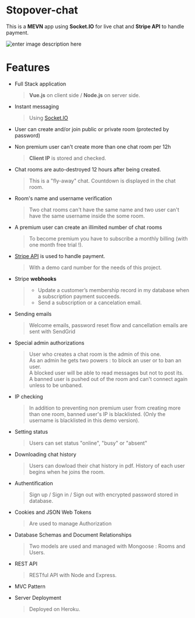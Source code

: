 # Stopover-chat

This is a **MEVN** app using **Socket.IO** for live chat and **Stripe API** to handle payment.

![enter image description here](https://www.antoineparat.com/img/stopover.png)

# Features 

- Full Stack application

  > **Vue.js** on client side / **Node.js** on server side.
  
- Instant messaging

  > Using [Socket.IO](https://socket.io/)
  
- User can create and/or join public or private room (protected by password)

- Non premium user can't create more than one chat room per 12h

  > **Client IP** is stored and checked.
  
- Chat rooms are auto-destroyed 12 hours after being created.

  > This is a "fly-away" chat. Countdown is displayed in the chat room.
  
- Room's name and username verification

  > Two chat rooms can't have the same name and two user can't have the same username inside the some room.
 
 - A premium user can create an illimited number of chat rooms
 
   > To become premium you have to subscribe a monthly billing (with one month free trial !).
  
 - [Stripe API](https://stripe.com/fr) is used to handle payment.
 
   > With a demo card number for the needs of this project.
   
  - Stripe **webhooks**

    > - Update a customer’s membership record in my database when a subscription payment succeeds.  
    > - Send a subscription or a cancelation email.
    
- Sending emails

  > Welcome emails, password reset flow and cancellation emails are sent with SendGrid

- Special admin authorizations

  > User who creates a chat room is the admin of this one.  
  As an admin he gets two powers : to block an user or to ban an user.  
  A blocked user will be able to read messages but not to post its.  
  A banned user is pushed out of the room and can't connect again unless to be unbaned. 
  
 - IP checking
 
   > In addition to preventing non premium user from creating more than one room,
  banned user's IP is blacklisted. (Only the username is blacklisted in this demo version).
  
- Setting status

  > Users can set status "online", "busy" or "absent"
  
- Downloading chat history 

  > Users can dowload their chat history in pdf. History of each user begins when he joins the room.

- Authentification

  > Sign up / Sign in / Sign out with encrypted password stored in database.
  
- Cookies and JSON Web Tokens

  > Are used to manage Authorization  
  
- Database Schemas and Document Relationships

  > Two models are used and managed with Mongoose : Rooms and Users.

- REST API

  > RESTful API with Node and Express.
  
- MVC Pattern
  
- Server Deployment

  > Deployed on Heroku.
  
